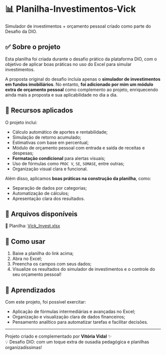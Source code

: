 # 📊 Planilha-Investimentos-Vick

Simulador de investimentos + orçamento pessoal criado como parte do Desafio da DIO.

## ✅ Sobre o projeto

Esta planilha foi criada durante o desafio prático da plataforma DIO, com o objetivo de aplicar boas práticas no uso do Excel para simular investimentos. 

A proposta original do desafio incluía apenas o **simulador de investimentos em fundos imobiliários**. No entanto, **foi adicionado por mim um módulo extra de orçamento pessoal** como complemento ao projeto, enriquecendo ainda mais a proposta e sua aplicabilidade no dia a dia.

## 🔧 Recursos aplicados

O projeto inclui:
- Cálculo automático de aportes e rentabilidade;
- Simulação de retorno acumulado;
- Estimativas com base em percentual;
- Módulo de orçamento pessoal com entrada e saída de receitas e despesas;
- **Formatação condicional** para alertas visuais;
- Uso de fórmulas como `PROC V`, `SE`, `SOMASE`, entre outras;
- Organização visual clara e funcional.

Além disso, aplicamos **boas práticas na construção da planilha**, como:
- Separação de dados por categorias;
- Automatização de cálculos;
- Apresentação clara dos resultados.

## 📎 Arquivos disponíveis

📂 Planilha: [Vick_Invest.xlsx](./Vick_Invest.xlsx)

## 🚀 Como usar

1. Baixe a planilha do link acima;
2. Abra no Excel;
3. Preencha os campos com seus dados;
4. Visualize os resultados do simulador de investimentos e o controle do seu orçamento pessoal!

## 🧠 Aprendizados

Com este projeto, foi possível exercitar:
- Aplicação de fórmulas intermediárias e avançadas no Excel;
- Organização e visualização clara de dados financeiros;
- Pensamento analítico para automatizar tarefas e facilitar decisões.

---

Projeto criado e complementado por **Vitória Vidal** ✨  
💡 Desafio DIO: com um toque extra de ousadia pedagógica e planilhas organizadíssimas!
